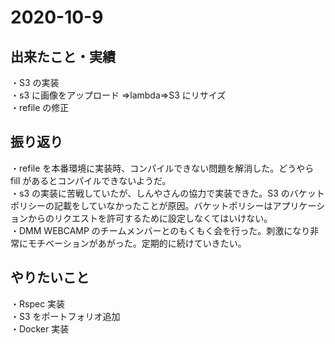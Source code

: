 # 2020-10-9

## 出来たこと・実績

・S3 の実装  
・s3 に画像をアップロード ⇒lambda⇒S3 にリサイズ  
・refile の修正

## 振り返り

・refile を本番環境に実装時、コンパイルできない問題を解消した。どうやら fill があるとコンパイルできないようだ。  
・s3 の実装に苦戦していたが、しんやさんの協力で実装できた。S3 のバケットポリシーの記載をしていなかったことが原因。バケットポリシーはアプリケーションからのリクエストを許可するために設定しなくてはいけない。  
・DMM WEBCAMP のチームメンバーとのもくもく会を行った。刺激になり非常にモチベーションがあがった。定期的に続けていきたい。

## やりたいこと

・Rspec 実装  
・S3 をポートフォリオ追加  
・Docker 実装

